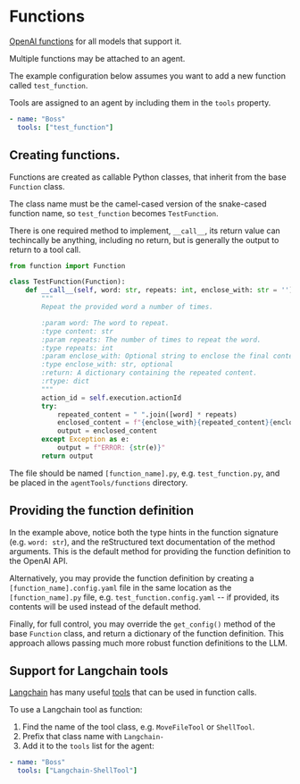 # Functions

[OpenAI functions](https://platform.openai.com/docs/guides/gpt/function-calling) for all models that support it.

Multiple functions may be attached to an agent.

The example configuration below assumes you want to add a new function called `test_function`.

Tools are assigned to an agent by including them in the `tools` property.

```yaml
- name: "Boss" 
  tools: ["test_function"]
```

## Creating functions.

Functions are created as callable Python classes, that inherit from the base `Function` class.

The class name must be the camel-cased version of the snake-cased function name, so `test_function` becomes `TestFunction`.

There is one required method to implement, `__call__`, its return value can techincally be anything, including no return,
but is generally the output to return to a tool call.

```python
from function import Function

class TestFunction(Function):
    def __call__(self, word: str, repeats: int, enclose_with: str = '') -> dict:
        """
        Repeat the provided word a number of times.

        :param word: The word to repeat.
        :type content: str
        :param repeats: The number of times to repeat the word.
        :type repeats: int
        :param enclose_with: Optional string to enclose the final content.
        :type enclose_with: str, optional
        :return: A dictionary containing the repeated content.
        :rtype: dict
        """
        action_id = self.execution.actionId
        try:
            repeated_content = " ".join([word] * repeats)
            enclosed_content = f"{enclose_with}{repeated_content}{enclose_with}"
            output = enclosed_content
        except Exception as e:
            output = f"ERROR: {str(e)}"
        return output
```

The file should be named `[function_name].py`, e.g. `test_function.py`, and be placed in the `agentTools/functions` directory.

## Providing the function definition

In the example above, notice both the type hints in the function signature (e.g. `word: str`),
and the reStructured text documentation of the method arguments.
This is the default method for providing the function definition to the OpenAI API.

Alternatively, you may provide the function definition by creating a `[function_name].config.yaml` file in the same location as the
`[function_name].py` file, e.g. `test_function.config.yaml` -- if provided, its contents will be used instead of the default
method.

Finally, for full control, you may override the `get_config()` method of the base `Function` class, and return
a dictionary of the function definition. This approach allows passing much more robust function definitions to the LLM.

## Support for Langchain tools

[Langchain](https://docs.langchain.com) has many useful [tools](https://python.langchain.com/docs/modules/agents/tools/)
that can be used in function calls.

To use a Langchain tool as function:

1. Find the name of the tool class, e.g. `MoveFileTool` or `ShellTool`.
2. Prefix that class name with `Langchain-`
3. Add it to the `tools` list for the agent:

```yaml
- name: "Boss" 
  tools: ["Langchain-ShellTool"]
```
